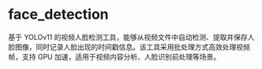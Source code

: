 # face_detection
基于 YOLOv11 的视频人脸检测工具，能够从视频文件中自动检测、提取并保存人脸图像，同时记录人脸出现的时间戳信息。该工具采用批处理方式高效处理视频帧，支持 GPU 加速，适用于视频内容分析、人脸识别前处理等场景。
